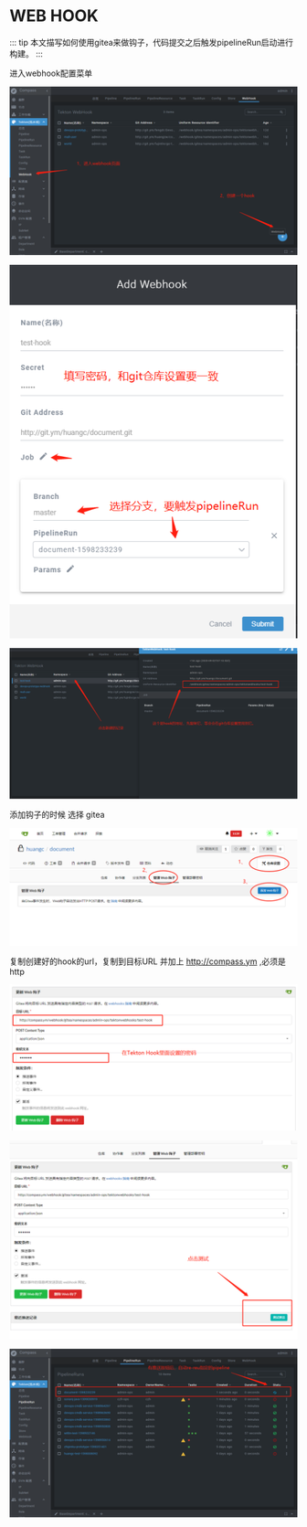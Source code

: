 
# WEB HOOK

::: tip
本文描写如何使用gitea来做钩子，代码提交之后触发pipelineRun启动进行构建。
:::

进入webhook配置菜单

![An image](./images/h1.png)

![An image](./images/h2.png)

![An image](./images/h3.png)

添加钩子的时候 选择 gitea

![An image](./images/h4.png)

复制创建好的hook的url，复制到目标URL 并加上 http://compass.ym      ,必须是http

![An image](./images/h5.png)

![An image](./images/h6.png)

![An image](./images/h7.png)